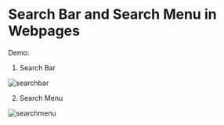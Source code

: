 # Search Bar and Search Menu in Webpages

Demo:

1. Search Bar
   
  ![searchbar](https://github.com/thedevsafaf/frontend-practices-and-challenges/assets/85129653/8f10c34a-46a2-45e0-a9e8-cdb13d1ba2d9)

2. Search Menu

  ![searchmenu](https://github.com/thedevsafaf/frontend-practices-and-challenges/assets/85129653/deb61256-f5f8-4c5a-ba39-49a25b8d986b)

